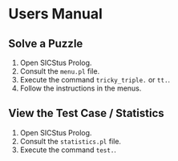 # Users Manual

## Solve a Puzzle
1. Open SICStus Prolog.
2. Consult the ```menu.pl``` file.
3. Execute the command ```tricky_triple.``` or ```tt.```.
4. Follow the instructions in the menus.

## View the Test Case / Statistics
1. Open SICStus Prolog.
2. Consult the ```statistics.pl``` file.
3. Execute the command ```test.```.

